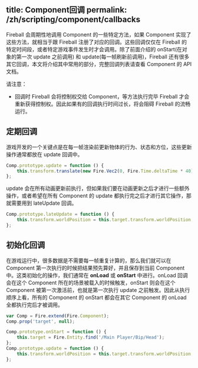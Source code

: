 title: Component回调
permalink: /zh/scripting/component/callbacks
---

Fireball 会周期性地调用 Component 的一些特定方法，如果 Component 实现了这些方法，就相当于跟 Fireball 注册了对应的回调。这些回调仅仅在 Fireball 的特定时间段，或者特定游戏事件发生时才会调用。除了前面介绍的 onStart(在对象的第一次 update 之前调用) 和 update(每一帧刷新前调用)，Fireball 还有很多其它回调，本文将介绍其中常用的部分，完整回调列表请查看 Component 的 API 文档。

请注意：
- 回调时 Fireball 会将控制权交给 Component，等方法执行完毕 Fireball 才会重新获得控制权。因此如果有的回调执行时间过长，将会阻碍 Fireball 的流畅运行。

## 定期回调

游戏开发的一个关键点是在每一帧渲染前更新物体的行为、状态和方位，这些更新操作通常都放在 update 回调中。

```js
Comp.prototype.update = function () {
    this.transform.translate(new Fire.Vec2(0, Fire.Time.deltaTime * 40));
};
```

update 会在所有动画更新前执行，但如果我们要在动画更新之后才进行一些额外操作，或者希望在所有 Component 的 update 都执行完之后才进行其它操作，那就需要用到 lateUpdate 回调。

```js
Comp.prototype.lateUpdate = function () {
    this.transform.worldPosition = this.target.transform.worldPosition;
};
```

## 初始化回调

在游戏运行中，很多数据是不需要每一帧重复计算的，那么我们就可以在 Component 第一次执行的时候把结果预先算好，并且保存到当前 Component 中。这类初始化的操作，我们通常在 **onLoad** 或 **onStart** 中进行。onLoad 回调会在这个 Component 所在的场景被载入的时候触发，onStart 则会在这个 Component 被第一次激活前，也就是第一次执行 update 之前触发。因此从执行顺序上看，所有的 Component 的 onStart 都会在其它 Component 的 onLoad 全都执行完后才被调用。

```js
var Comp = Fire.extend(Fire.Component);
Comp.prop('target', null);

Comp.prototype.onStart = function () {
    this.target = Fire.Entity.find('/Main Player/Bip/Head');
};
Comp.prototype.update = function () {
    this.transform.worldPosition = this.target.transform.worldPosition;
};
```

